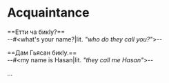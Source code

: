 # Acquaintance

==Етти ча бикӏу?==  
--#<what's your name?|lit. _"who do they call you?"_>--

==Дам Гьясан бикӏу.==  
--#<my name is Hasan|lit. _"they call me Hasan"_>--

...
